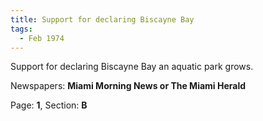 ```yaml
---  
title: Support for declaring Biscayne Bay  
tags:  
  - Feb 1974  
---  
```

  
Support for declaring Biscayne Bay an aquatic park grows.  
  
Newspapers: **Miami Morning News or The Miami Herald**  
  
Page: **1**, Section: **B** 
